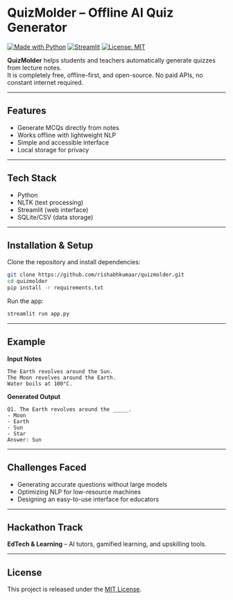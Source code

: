 # QuizMolder – Offline AI Quiz Generator

[![Made with Python](https://img.shields.io/badge/Made%20with-Python-blue.svg)](https://www.python.org/)
[![Streamlit](https://img.shields.io/badge/UI-Streamlit-red.svg)](https://streamlit.io/)
[![License: MIT](https://img.shields.io/badge/License-MIT-green.svg)](LICENSE)

**QuizMolder** helps students and teachers automatically generate quizzes from lecture notes.  
It is completely free, offline-first, and open-source. No paid APIs, no constant internet required.

---

## Features
- Generate MCQs directly from notes  
- Works offline with lightweight NLP  
- Simple and accessible interface  
- Local storage for privacy  

---

## Tech Stack
- Python  
- NLTK (text processing)  
- Streamlit (web interface)  
- SQLite/CSV (data storage)  

---

## Installation & Setup

Clone the repository and install dependencies:
```bash
git clone https://github.com/rishabhkumaar/quizmolder.git
cd quizmolder
pip install -r requirements.txt
````

Run the app:

```bash
streamlit run app.py
```

---

## Example

**Input Notes**

```
The Earth revolves around the Sun.
The Moon revolves around the Earth.
Water boils at 100°C.
```

**Generated Output**

```
Q1. The Earth revolves around the _____.
- Moon
- Earth
- Sun
- Star
Answer: Sun
```

---

## Challenges Faced

* Generating accurate questions without large models
* Optimizing NLP for low-resource machines
* Designing an easy-to-use interface for educators

---

## Hackathon Track

**EdTech & Learning** – AI tutors, gamified learning, and upskilling tools.

---

## License

This project is released under the [MIT License](LICENSE).
